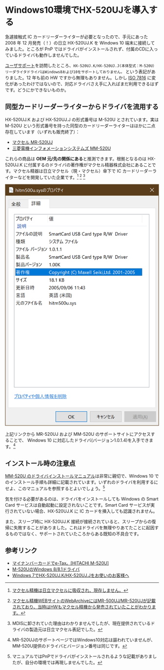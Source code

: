 # Windows10環境でHX-520UJを導入する

急遽接触式 IC カードリーダーライターが必要となったので、手元にあった 2008 年 12 月発売（！）の日立 HX-520UJ.K を Windows 10 端末に接続してみました。ところが PnP ではドライバがインストールされず、付属のCDに入っているドライバも動作しませんでした。

[ユーザサポート](https://www.hitachi.co.jp/Prod/comp/ic-card/support/index.html)を訪問したところ、`HX-520UJ.K/HX-520UJ.J(本体型式：M-520U）リーダライタドライバはWindows8および10をサポートしておりません。` という表記がありました。12 年も前の HW ですから無理もありません。しかし [ISO 7816](https://www.ipa.go.jp/security/enc/smartcard/node16.html) に変化があったわけではないので、対応ドライバさえ手に入ればまだ利用できるはずです。どうにかできないものか。

## 同型カードリーダーライターからドライバを流用する

HX-520UJ.K および HX-520UJ.J の形式番号は M-520U とされています。実は M-520U という形式番号を持った同型のカードリーダーライターはほかに二点存在しています（いずれも販売終了）：

* [マクセル MR-520UJ](https://biz.maxell.com/ja/security_peripherals/mr-520uj.html)
* [三菱電機インフォメーションシステムズ MM-520U](https://www.mdis.co.jp/service/mm-520u/download.html)

これらの商品は **OEM 元/先の関係にある**と推測できます。根拠となるのは HX-520UJ.K に付属するのドライバの著作権がマクセル精器株式会社にあることです。マクセル精器は日立マクセル（現・マクセル）傘下で IC カードリーダーライターなどを開発していた企業です。[^1] [^2] [^3]

[^1]: [マクセル精機は日立マクセルに吸収され、現存しません。](https://www.maxell.co.jp/news/pdf/maxell_news120123_1.pdf)

[^2]: [マクセル精機WEBサイトのWebArchiveにはMR-500UJ/MR-520UJが記載されており、当時はHWもマクセル精機から発売されていたことがわかります。](https://web.archive.org/web/20120510051014/http://www.maxei.co.jp/products/ic_card_rw/mr-500_520uj/index.html)

[^3]: MDISに卸されていた理由はわかりませんでしたが、現在提供されているドライバの製造元は日立マクセル表記でした。

![ドライバ](hitm500u.sys.png)

上記リンクから MR-520UJ および MM-520U のサポートサイトにアクセスすることで、 Windows 10 に対応したドライバ(バージョン1.0.1.4)を入手できます。[^4]

[^4]: MR-520UJのサポートページではWindows10対応は謳われていませんが、MM-520U提供のドライバとバージョン番号は同じです。

## インストール時の注意点

[MM-520U のドライバインストールマニュアル](https://www.mdis.co.jp/service/mm-520u/install_mm520u.pdf)は非常に親切で、Windows 10 でのインストール手順も詳細に記載されています。いずれのドライバを利用するにせよ、このマニュアルを参照するとよいでしょう。[^5]

[^5]: マニュアルではPnPでドライバがインストールされるような記載がありましたが、自分の環境では再現しませんでした。

気を付ける必要があるのは、ドライバをインストールしても Windows の Smart Card サービスは自動起動に設定されないことです。Smart Card サービスが実行されていない場合、HX-520UJ.K に IC カードを挿入しても認識されません。

また、スリーブ時に HX-520UJ.K 接続が接続されていると、スリープからの復帰に失敗することがありました。これはドライバを無理やりあてたことに起因するものではなく、サポートされていたころからある既知の不具合です。

## 参考リンク

* [マイナンバーカードでe-Tax。[HITACHI M-520U]](https://ameblo.jp/tencho82/entry-12241178365.html)
* [M-520UのWindows 8/8.1ドライバ](https://axion.sakura.ne.jp/blog/index.php?mode=show&date=20140502&view=box)
* [Windows 7でHX-520UJ.K/HX-520UJ.Jをお使いのお客様へ](http://www.hitachi.co.jp/Prod/comp/ic-card/support/popup/w7_notice.html)

